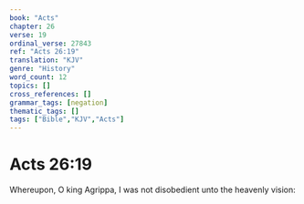 ```yaml
---
book: "Acts"
chapter: 26
verse: 19
ordinal_verse: 27843
ref: "Acts 26:19"
translation: "KJV"
genre: "History"
word_count: 12
topics: []
cross_references: []
grammar_tags: [negation]
thematic_tags: []
tags: ["Bible","KJV","Acts"]
---
```


# Acts 26:19

Whereupon, O king Agrippa, I was not disobedient unto the heavenly vision:
